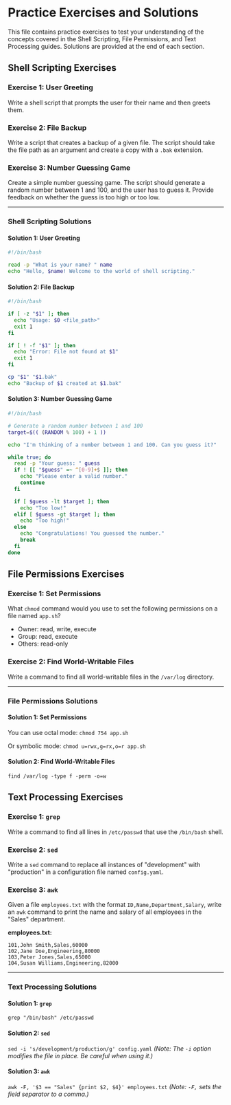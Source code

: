 # Practice Exercises and Solutions

This file contains practice exercises to test your understanding of the concepts covered in the Shell Scripting, File Permissions, and Text Processing guides. Solutions are provided at the end of each section.

## Shell Scripting Exercises

### Exercise 1: User Greeting

Write a shell script that prompts the user for their name and then greets them.

### Exercise 2: File Backup

Write a script that creates a backup of a given file. The script should take the file path as an argument and create a copy with a `.bak` extension.

### Exercise 3: Number Guessing Game

Create a simple number guessing game. The script should generate a random number between 1 and 100, and the user has to guess it. Provide feedback on whether the guess is too high or too low.

---

### Shell Scripting Solutions

#### Solution 1: User Greeting

```bash
#!/bin/bash

read -p "What is your name? " name
echo "Hello, $name! Welcome to the world of shell scripting."
```

#### Solution 2: File Backup

```bash
#!/bin/bash

if [ -z "$1" ]; then
  echo "Usage: $0 <file_path>"
  exit 1
fi

if [ ! -f "$1" ]; then
  echo "Error: File not found at $1"
  exit 1
fi

cp "$1" "$1.bak"
echo "Backup of $1 created at $1.bak"
```

#### Solution 3: Number Guessing Game

```bash
#!/bin/bash

# Generate a random number between 1 and 100
target=$(( (RANDOM % 100) + 1 ))

echo "I'm thinking of a number between 1 and 100. Can you guess it?"

while true; do
  read -p "Your guess: " guess
  if ! [[ "$guess" =~ ^[0-9]+$ ]]; then
    echo "Please enter a valid number."
    continue
  fi

  if [ $guess -lt $target ]; then
    echo "Too low!"
  elif [ $guess -gt $target ]; then
    echo "Too high!"
  else
    echo "Congratulations! You guessed the number."
    break
  fi
done
```

## File Permissions Exercises

### Exercise 1: Set Permissions

What `chmod` command would you use to set the following permissions on a file named `app.sh`?
- Owner: read, write, execute
- Group: read, execute
- Others: read-only

### Exercise 2: Find World-Writable Files

Write a command to find all world-writable files in the `/var/log` directory.

---

### File Permissions Solutions

#### Solution 1: Set Permissions

You can use octal mode:
`chmod 754 app.sh`

Or symbolic mode:
`chmod u=rwx,g=rx,o=r app.sh`

#### Solution 2: Find World-Writable Files

`find /var/log -type f -perm -o=w`

## Text Processing Exercises

### Exercise 1: `grep`

Write a command to find all lines in `/etc/passwd` that use the `/bin/bash` shell.

### Exercise 2: `sed`

Write a `sed` command to replace all instances of "development" with "production" in a configuration file named `config.yaml`.

### Exercise 3: `awk`

Given a file `employees.txt` with the format `ID,Name,Department,Salary`, write an `awk` command to print the name and salary of all employees in the "Sales" department.

**employees.txt:**
```
101,John Smith,Sales,60000
102,Jane Doe,Engineering,80000
103,Peter Jones,Sales,65000
104,Susan Williams,Engineering,82000
```

---

### Text Processing Solutions

#### Solution 1: `grep`

`grep "/bin/bash" /etc/passwd`

#### Solution 2: `sed`

`sed -i 's/development/production/g' config.yaml`
*(Note: The `-i` option modifies the file in place. Be careful when using it.)*

#### Solution 3: `awk`

`awk -F, '$3 == "Sales" {print $2, $4}' employees.txt`
*(Note: `-F,` sets the field separator to a comma.)*
